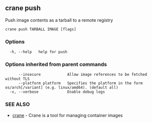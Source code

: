 ## crane push

Push image contents as a tarball to a remote registry

```
crane push TARBALL IMAGE [flags]
```

### Options

```
  -h, --help   help for push
```

### Options inherited from parent commands

```
      --insecure            Allow image references to be fetched without TLS
      --platform platform   Specifies the platform in the form os/arch[/variant] (e.g. linux/amd64). (default all)
  -v, --verbose             Enable debug logs
```

### SEE ALSO

* [crane](crane.md)	 - Crane is a tool for managing container images

